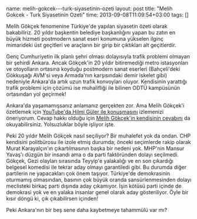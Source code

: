 name: melih-gokcek---turk-siyasetinin-ozeti
layout: post
title: "Melih Gokcek - Turk Siyasetinin Ozeti"
time: 2013-09-08T11:09:54+03:00
tags: []

<p>
Melih Gökçek fenomenine Türkiye'de yapılan siyasetin özeti olarak bakabiliriz. 20 yıldır başkentin belediye başkanlığını yapan bu zatın en büyük hizmeti postmodern sanat eseri konumuna yükselen ilginç mimarideki üst geçitleri ve araçların bir girip bir çıktıkları alt geçitlerdir.
</p>

<p>
Genç Cumhuriyetin ilk planlı şehri olması dolayısıyla trafik problemi olmayan bir şehirdi Ankara. Ancak Gökçek'in 20 yıldır bitiremediği metro istasyonları ve otoyolların ortasına koyduğu postmodern sanat eserleri (Bahçeli'deki Gökkuşağı AVM'si veya Armada'nın karşısındaki demir iskelet gibi) nedeniyle Ankara'da artık uzun trafik konvoyları oluyor. Kendisinin yarattığı trafik problemi için çözümü ise muhalifliği ile bilinen ODTÜ kampüsünün ortasından yol geçirmek!
</p>

<p>
Ankara'da yaşamamışsanız anlamanız gerçekten zor. Ama Melih Gökçek'i özetlemek için <a href="http://www.youtube.com/watch?v=WhgsR7UooAs">YouTube'da Hilmi Güler ile konuşmasını</a> izlemenizi öneriyorum. Cevap hakkı olduğu için <a href="http://www.melihgokcek.com/iddia.aspx?id=3">Melih Gökçek'in kendisinin cevabını</a> da okuyabilirsiniz. Yolsuzluklar böyle işliyor işte.
</p>

<p>
Peki 20 yıldır Melih Gökçek nasıl seçiliyor? Bir muhalefet yok da ondan. CHP kendisini politbürosu ile izole etmiş durumda; önceki seçimlerde rakip olarak Murat Karayalçın'ın çıkartılmasının başka bir nedeni yok. MHP'nin Mansur Yavaş'ı düzgün bir insandı ama o da parti faktöründen dolayı seçilmedi. Gökçek, Gezi olayları sırasında Teyyip'e yalakalığı ve en son çıkardığı belgesel komedisi ile tekrar aday olmayı garantiledi gibi. Bu durumda diğer partilerin ne yapacakları çok önem taşıyor. Türkiye'de demokrasinin oturmamış olmasından, basının çok büyük oranda sansürlenmesinden dolayı meclisteki birkaç parti dışında aday çıkamıyor. İşin kötüsü parti içinde de demokrasi yok ve en yalaka insanlar genel olarak aday gösteriliyor. Öyle bir kısır döngü ki, çık çıkabilirsen içinden!</p>

<p>
Peki Ankara'nın bir beş sene daha kaybetmeye tahammülü var mı?
</p>
